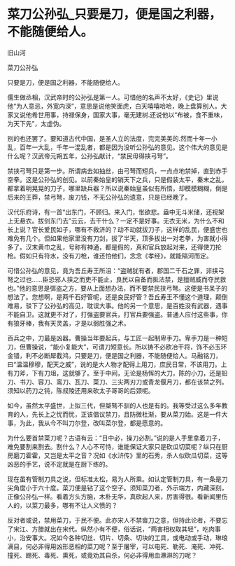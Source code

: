 # 菜刀公孙弘_只要是刀，便是国之利器，不能随便给人。

旧山河

菜刀公孙弘

只要是刀，便是国之利器，不能随便给人。

儒生做丞相，汉武帝时的公孙弘是第一人。可惜他的名声不太好，《史记》里说他“为人意忌，外宽内深”，意思是说他笑面虎，白天嘻嘻哈哈，晚上盘算别人。大家又说他希世用事，持禄保身，国家大事，毫无建树.还说他以“布被，食不重味，为天下先”，太虚伪。

别的也还罢了。要知道古代中国，是圣人立的法度，完完美美的.然而十年一小乱，百年一大乱，千年一混乱者，都是因为没听公孙弘的意见。这个伟大的意见是什么呢？汉武帝元朔五年，公孙弘献计，“禁民毋得挟弓弩”。

禁挟弓弩只是第一步。所谓病去如抽丝，由弓弩而短兵，一点点地禁掉，直到赤手空拳。这是公孙弘的创见。以前秦始皇的销天下之兵，只是假装太平，秦末之乱，都拿着明晃晃的刀子，哪里缺兵器？所以说秦始皇虽似有所悟，却模模糊糊，倒是后来的王莽，禁弓弩，废刀钱，不无公孙弘的遗意，只是已经晚了。

汉代乐府诗，有一首“出东门，不顾归。来入门，怅欲悲。盎中无斗米储，还视架上无悬衣。拔剑东门去”云云，去干什么？一定不是好事。无衣无米，为什么不和长上说？官长爱民如子，哪有不救济的？动不动就拔刀子，这样的乱民，便盛世也难免有几个。但如果他家里没有刀剑，拔了半天，顶多拔出一对老拳，为害就小得多了。汉末黄巾之乱，号称有神通，都是假的，真和官兵放起对来，还得使刀抡枪。假如只有符水，没有刀枪，谁还怕他们，念念《孝经》，就能隔河而定。

可惜公孙弘的意见，竟为吾丘寿王所沮：“盗贼犹有者，郡国二千石之罪，非挟弓弩之过也……臣恐邪人挟之而吏不能止，良民以自备而抵法禁，是擅贼威而夺民救也。”他的意思是弭盗之方，要从上面想办法，而不要禁民挟弓弩。这便是书呆子的想法了。您想啊，是两千石好管呢，还是良民好管？吾丘寿王不懂这个道理，颠倒难易，驳下了公孙弘的高见，耽误大事。他的另一个意思，是百姓没有武器，遇事不能自卫。这就更不对了，打强盗要官兵，打官兵要强盗。普通人应付这些事，你有狼牙棒，我有天灵盖，才是以弱胜强之术。

百兵之中，刀最是凶器。曹操当年要起兵，与工匠一起制卑手刀。卑手刀是一种短刀，但曹操说，“能小复能大”，可谓刀短意长。所以铸不必欧冶干将，饰不必玉环金错，利不必断犀截鸿，只要是刀，便是国之利器，不能随便给人。马融铭刀，曰“温温穆穆，配天之威”，说的是大人物才配得上用刀，庶民日常，不该用刀。上有刀斧，下有刀俎，这就够了。至于中间，无论是杨恽的大刀，陈的小刀，还是铅刀、书刀、容刀、鸾刀、瓦刀、菜刀、三尖两刃刀或青龙偃月刀，都在该禁之列。须知以药刀之钝，陈叔陵还用来砍太子哥哥的后颈呢。

如今，虽然太平盛世，上拟三代，但桀骜不驯的人也是有的。我等受过这么多年教育的人，先长上之忧而忧，正该倡议禁刀，且防微杜渐，要从菜刀始。这是一件大事，为此，我从今不叫刀尔登，改叫菜尔登，都是愿意的。

为什么要首禁菜刀呢？古语有云：“日中必，操刀必割。”说的是人手里拿着刀子，难免要割来割去。割什么？人心不可恃，谁能保证大家只是砍瓜切菜呢？纵只在厨房磨刀霍霍，又岂是太平之音？况如《水浒传》里的石秀，杀人似砍瓜切菜，这等凶恶的手艺，说不定就是在厨下练的。

现在虽有管制刀具之说，但标准太松，易为人所乘。如认定管制刀具，有一条是刀尖角度小于六十度。菜刀便是钻了这个空子。须知菜刀者，外示端方，内藏深刻，正像公孙弘一样。看着方头方脑，木朴无华，真砍起人来，厉害得很。看新闻里伤人的，以菜刀最多，哪有不让人义愤的？

反对者或说，禁用菜刀，于民不便。此亦宋人不禁畲刀之意，但持此论者，不要忘了宋江、方腊就出在宋代。纵然小有不便，俗话说，“两害相权取其轻”，吃肉事小，治安事大。况如今各种切丝、切片、切条、切块的工具，或电动或手动，琳琅满目，何必非得用凶形恶相的菜刀呢？至于屠宰，可以电死、勒死、淹死、冲死、撞死、踢死、毒死、熏死，或竟劝其自杀，何必非得用血淋淋的刀呢？